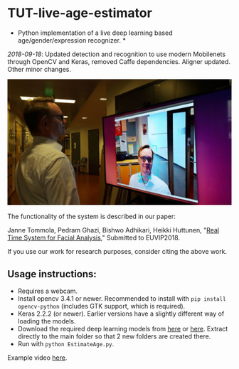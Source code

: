 # TUT-live-age-estimator

* Python implementation of a live deep learning based age/gender/expression recognizer. *

*2018-09-18*: Updated detection and recognition to use modern Mobilenets through OpenCV and Keras, removed Caffe dependencies. Aligner updated. Other minor changes.

![Image](doc/demo.jpg "demo")

The functionality of the system is described in our paper:

Janne Tommola, Pedram Ghazi, Bishwo Adhikari, Heikki Huttunen, "[Real Time System for Facial Analysis](https://arxiv.org/abs/1809.05474)," Submitted to EUVIP2018.

If you use our work for research purposes, consider citing the above work.

## Usage instructions:

  * Requires a webcam.
  * Install opencv 3.4.1 or newer. Recommended to install with `pip install opencv-python` (includes GTK support, which is required).
  * Keras 2.2.2 (or newer). Earlier versions have a slightly different way of loading the models.
  * Download the required deep learning models from [here](http://www.cs.tut.fi/~hehu/models.zip) or [here](https://tutfi-my.sharepoint.com/:u:/g/personal/janne_tommola_tut_fi/EcrQbRgnsydApRFsmsUbPfABcEK0arXtCe796Bt1x7_U7g?e=fQJN7Z). Extract directly to the main folder so that 2 new folders are created there.
  * Run with `python EstimateAge.py`.


Example video [here](https://youtu.be/Kfe5hKNwrCU).
